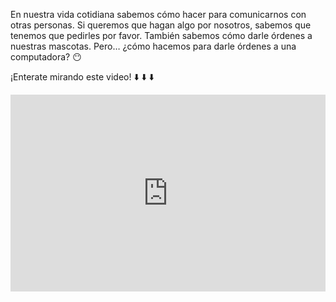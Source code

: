 En nuestra vida cotidiana sabemos cómo hacer para comunicarnos con otras personas. Si queremos que hagan algo por nosotros, sabemos que tenemos que pedirles por favor. También sabemos cómo darle órdenes a nuestras mascotas. Pero… ¿cómo hacemos para darle órdenes a una computadora? :no_mouth: 

¡Enterate mirando este video! :arrow_down: :arrow_down: :arrow_down:

<iframe width="100%" height="315" src="https://www.youtube.com/embed/_oma-OvvokY?ecver=1" frameborder="0" allow="autoplay; encrypted-media" allowfullscreen></iframe>
